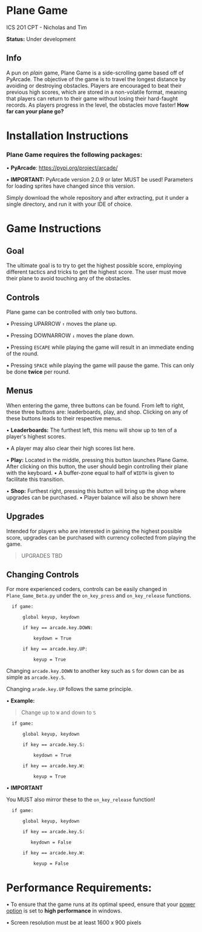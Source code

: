 # Plane Game
ICS 2O1 CPT - Nicholas and Tim

**Status:** Under development

## Info

  A pun on *plain* game, Plane Game is a side-scrolling game based off of PyArcade. The objective of the game is to travel the longest distance by avoiding or destroying obstacles. Players are encouraged to beat their previous high scores, which are stored in a non-volatile format, meaning that players can return to their game without losing their hard-faught records. As players progress in the level, the obstacles move faster! **How far can your plane go?** 

# Installation Instructions

### Plane Game requires the following packages:

• **PyArcade**: https://pypi.org/project/arcade/ 

• **IMPORTANT:** PyArcade version 2.0.9 or later MUST be used! Parameters for loading sprites have changed since this version.


Simply download the whole repository and after extracting, put it under a single directory, and run it with your IDE of choice.


# Game Instructions

## Goal
  The ultimate goal is to try to get the highest possible score, employing different tactics and tricks to get the highest score. The user must move their plane to avoid touching any of the obstacles.
  
## Controls
Plane game can be controlled with only two buttons.

• Pressing UPARROW `↑` moves the plane up.

• Pressing DOWNARROW `↓` moves the plane down.

• Pressing `ESCAPE` while playing the game will result in an immediate ending of the round.

• Pressing `SPACE` while playing the game will pause the game. This can only be done **twice** per round.

## Menus
When entering the game, three buttons can be found. From left to right, these three buttons are: leaderboards, play, and shop.
Clicking on any of these buttons leads to their respective menus. 

• **Leaderboards:** The furthest left, this menu will show up to ten of a player's highest scores.

  • A player may also clear their high scores list here.
  
• **Play:** Located in the middle, pressing this button launches Plane Game. After clicking on this button, the user should begin controlling their plane with the keyboard. 
  • A buffer-zone equal to half of `WIDTH` is given to facilitate this transition. 

• **Shop:** Furthest right, pressing this button will bring up the shop where upgrades can be purchased.
  • Player balance will also be shown here
  
## Upgrades
Intended for players who are interested in gaining the highest possible score, upgrades can be purchased with currency collected from playing the game.

> UPGRADES TBD  

## Changing Controls
For more experienced coders, controls can be easily changed in `Plane_Game_Beta.py` under the `on_key_press` and `on_key_release` functions.



      if game:
    
          global keyup, keydown
        
          if key == arcade.key.DOWN:
        
              keydown = True
            
          if key == arcade.key.UP:
        
              keyup = True
            


Changing `arcade.key.DOWN` to another key such as `S` for down can be as simple as `arcade.key.S`.

Changing `arade.key.UP` follows the same principle.

• **Example:** 

   > Change up to `W` and down to `S` 
   




      if game:
    
          global keyup, keydown
        
          if key == arcade.key.S:
        
              keydown = True
            
          if key == arcade.key.W:
        
              keyup = True
            


• **IMPORTANT** 

You MUST also mirror these to the `on_key_release` function!





      if game:
    
          global keyup, keydown
        
          if key == arcade.key.S:
        
             keydown = False
            
          if key == arcade.key.W:
        
              keyup = False
            
# Performance Requirements:

• To ensure that the game runs at its optimal speed, ensure that your [power option](https://gyazo.com/01f2a91c68cab85950ac2ff14a191591) is set to **high performance** in windows.

• Screen resolution must be at least 1600 x 900 pixels




